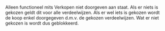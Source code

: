 Alleen functioneel mits Verkopen niet doorgeven aan staat. Als er niets is gekozen geldt dit voor alle verdeelwijzen. Als er wel iets is gekozen wordt de koop enkel doorgegeven d.m.v. de gekozen verdeelwijzen. Wat er niet gekozen is wordt dus geblokkeerd.